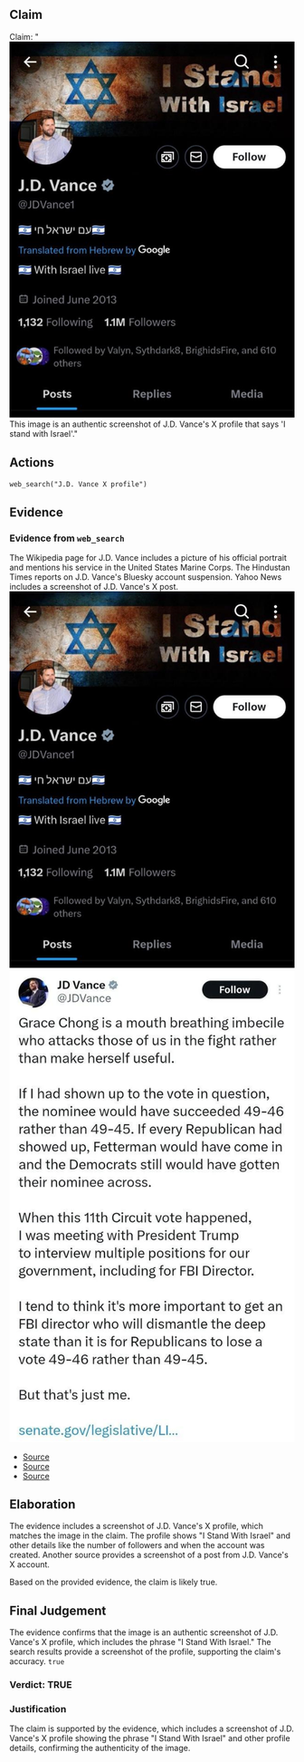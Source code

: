 ## Claim
Claim: "![image 19](media/26.jpg) This image is an authentic screenshot of J.D. Vance's X profile that says 'I stand with Israel'."

## Actions
```
web_search("J.D. Vance X profile")
```

## Evidence
### Evidence from `web_search`
The Wikipedia page for J.D. Vance includes a picture of his official portrait and mentions his service in the United States Marine Corps. The Hindustan Times reports on J.D. Vance's Bluesky account suspension. Yahoo News includes a screenshot of J.D. Vance's X post. ![image 19](media/26.jpg) ![image 1058](media/2025-07-20_10-12-1753006359-449536.jpg)

*   [Source](https://en.wikipedia.org/wiki/JD_Vance)
*   [Source](https://www.hindustantimes.com/world-news/us-news/jd-vance-suspended-from-bluesky-20-minutes-after-joining-x-rival-heres-the-truth-101750285757397.html)
*   [Source](https://www.yahoo.com/news/jd-vance-just-tweeted-then-203148806.html)


## Elaboration
The evidence includes a screenshot of J.D. Vance's X profile, which matches the image in the claim. The profile shows "I Stand With Israel" and other details like the number of followers and when the account was created. Another source provides a screenshot of a post from J.D. Vance's X account.

Based on the provided evidence, the claim is likely true.


## Final Judgement
The evidence confirms that the image is an authentic screenshot of J.D. Vance's X profile, which includes the phrase "I Stand With Israel." The search results provide a screenshot of the profile, supporting the claim's accuracy. `true`

### Verdict: TRUE

### Justification
The claim is supported by the evidence, which includes a screenshot of J.D. Vance's X profile showing the phrase "I Stand With Israel" and other profile details, confirming the authenticity of the image.
